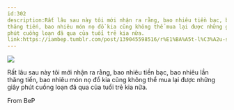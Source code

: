 ```yaml
---
id:302
description:Rất lâu sau này tôi mới nhận ra rằng, bao nhiêu tiền bạc, bao nhiêu lần
thăng tiến, bao nhiêu món nọ đồ kia cũng không thể mua lại được những giây
phút cuồng loạn đã qua của tuổi trẻ kia nữa.
link:https://iambep.tumblr.com/post/139045598516/r%E1%BA%A5t-l%C3%A2u-sau-n%C3%A0y-t%C3%B4i-m%E1%BB%9Bi-nh%E1%BA%ADn-ra-r%E1%BA%B1ng-bao-nhi%C3%AAu
---
```


![](https://64.media.tumblr.com/6fe7a787d312a4df133618a8a662e682/tumblr_o2bwkuG3Ew1u3a9rjo1_1280.jpg)

Rất lâu sau này tôi mới nhận ra rằng, bao nhiêu tiền bạc, bao nhiêu lần
thăng tiến, bao nhiêu món nọ đồ kia cũng không thể mua lại được những giây
phút cuồng loạn đã qua của tuổi trẻ kia nữa.

From BeP